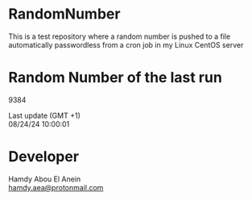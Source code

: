 # RandomNumber    
This is a test repository where a random number is pushed to a file automatically passwordless from a cron job in my Linux CentOS server    
# Random Number of the last run   
9384
      
Last update (GMT +1)    
08/24/24 10:00:01
# Developer    
Hamdy Abou El Anein   
hamdy.aea@protonmail.com
